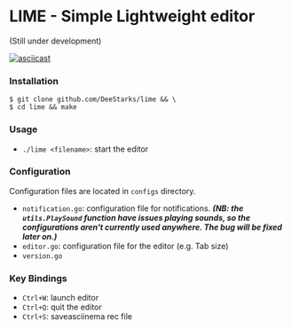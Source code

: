 # LIME - Simple Lightweight editor

(Still under development)

[![asciicast](https://asciinema.org/a/peFiGYI3OX0kfqcsiTYrUEbNR.svg)](https://asciinema.org/a/peFiGYI3OX0kfqcsiTYrUEbNR)

### Installation
```
$ git clone github.com/DeeStarks/lime && \
$ cd lime && make
```

### Usage
- `./lime <filename>`: start the editor

### Configuration
Configuration files are located in `configs` directory.
- `notification.go`: configuration file for notifications. ***(NB: the `utils.PlaySound` function have issues playing sounds, so the configurations aren't currently used anywhere. The bug will be fixed later on.)***
- `editor.go`: configuration file for the editor (e.g. Tab size)
- `version.go`

### Key Bindings
- `Ctrl+W`: launch editor
- `Ctrl+Q`: quit the editor
- `Ctrl+S`: saveasciinema rec file